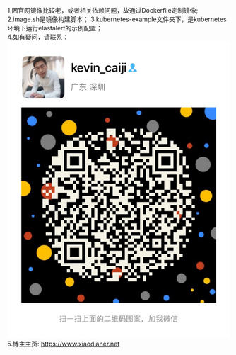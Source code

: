 1.因官网镜像比较老，或者相关依赖问题，故通过Dockerfile定制镜像;  
2.image.sh是镜像构建脚本； 
3.kubernetes-example文件夹下，是kubernetes环境下运行elastalert的示例配置；  
4.如有疑问，请联系：
![Image text](Wechat-QR-Code.jpg)  
5.博主主页: https://www.xiaodianer.net  

